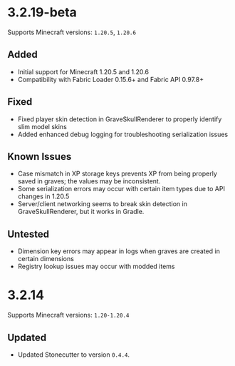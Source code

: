 # 3.2.19-beta

Supports Minecraft versions: `1.20.5`, `1.20.6`

## Added
- Initial support for Minecraft 1.20.5 and 1.20.6
- Compatibility with Fabric Loader 0.15.6+ and Fabric API 0.97.8+

## Fixed
- Fixed player skin detection in GraveSkullRenderer to properly identify slim model skins
- Added enhanced debug logging for troubleshooting serialization issues

## Known Issues
- Case mismatch in XP storage keys prevents XP from being properly saved in graves; the values may be inconsistent.
- Some serialization errors may occur with certain item types due to API changes in 1.20.5
- Server/client networking seems to break skin detection in GraveSkullRenderer, but it works in Gradle.

## Untested
- Dimension key errors may appear in logs when graves are created in certain dimensions
- Registry lookup issues may occur with modded items

# 3.2.14

Supports Minecraft versions: `1.20-1.20.4`

## Updated
- Updated Stonecutter to version `0.4.4`.